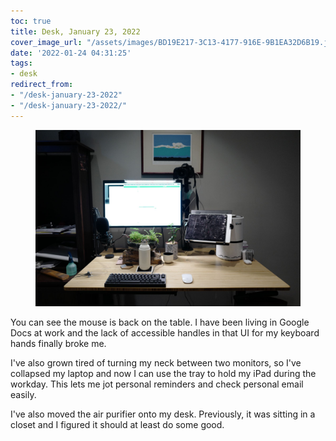 ```yaml
---
toc: true
title: Desk, January 23, 2022
cover_image_url: "/assets/images/BD19E217-3C13-4177-916E-9B1EA32D6B19.jpeg"
date: '2022-01-24 04:31:25'
tags:
- desk
redirect_from:
- "/desk-january-23-2022"
- "/desk-january-23-2022/"
---
```


<figure class="kg-card kg-image-card"><img src="/assets/images/BD19E217-3C13-4177-916E-9B1EA32D6B19.jpeg" /></figure>

You can see the mouse is back on the table. I have been living in Google Docs at work and the lack of accessible handles in that UI for my keyboard hands finally broke me.

I've also grown tired of turning my neck between two monitors, so I've collapsed my laptop and now I can use the tray to hold my iPad during the workday. This lets me jot personal reminders and check personal email easily.

I've also moved the air purifier onto my desk. Previously, it was sitting in a closet and I figured it should at least do some good.

